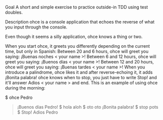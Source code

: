 Goal
A short and simple exercise to practice outside-in TDD using test doubles.

Description
ohce is a console application that echoes the reverse of what you input through the console.

Even though it seems a silly application, ohce knows a thing or two.

When you start ohce, it greets you differently depending on the current time, but only in Spanish:
Between 20 and 6 hours, ohce will greet you saying: ¡Buenas noches < your name >!
Between 6 and 12 hours, ohce will greet you saying: ¡Buenos días < your name >!
Between 12 and 20 hours, ohce will greet you saying: ¡Buenas tardes < your name >!
When you introduce a palindrome, ohce likes it and after reverse-echoing it, it adds ¡Bonita palabra!
ohce knows when to stop, you just have to write Stop! and it'll answer Adios < your name > and end.
This is an example of using ohce during the morning:

$ ohce Pedro
> ¡Buenos días Pedro!
$ hola
> aloh
$ oto
> oto
> ¡Bonita palabra!
$ stop
> pots
$ Stop!
> Adios Pedro
